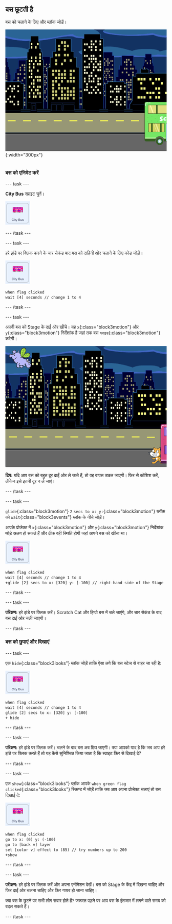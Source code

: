 ## बस छूटती है

<div style="display: flex; flex-wrap: wrap">
<div style="flex-basis: 200px; flex-grow: 1; margin-right: 15px;">
बस को चलाने के लिए और ब्लॉक जोड़ें।
</div>
<div>

![Stage दिखा रहा हे की बस दायीं ओर चली गई है।](images/bus-leaving.png){:width="300px"}

</div>
</div>

### बस को एनिमेट करें

--- task ---

**City Bus** स्प्राइट चुनें।

![City Bus स्प्राइट।](images/bus-sprite.png)

--- /task ---

--- task ---

हरे झंडे पर क्लिक करने के चार सेकंड बाद बस को दाहिनी ओर चलाने के लिए कोड जोड़ें।

![City Bus स्प्राइट।](images/bus-sprite.png)

```blocks3
when flag clicked 
wait [4] seconds // change 1 to 4
```

--- /task ---

--- task ---

अपनी बस को Stage के दाईं ओर खींचें। यह `x`{:class="block3motion"} और `y`{:class="block3motion"} निर्देशांक है जहां तक बस `ग्लाइड`{:class="block3motion"} करेगी।

![](images/bus-right.png)

**टिप:** यदि आप बस को बहुत दूर दाईं ओर ले जाते हैं, तो वह वापस उछल जाएगी। फिर से कोशिश करें, लेकिन इसे इतनी दूर न ले जाएं।

--- /task ---

--- task ---

`glide`{:class="block3motion"} `2` `secs to x: y:`{:class="block3motion"} ब्लॉक को `wait`{:class="block3events"} ब्लॉक के नीचे जोड़ें।

आपके प्रोजेक्ट में `x`{:class="block3motion"} और `y`{:class="block3motion"} निर्देशांक थोड़े अलग हो सकते हैं और ठीक वही स्थिति होगी जहां आपने बस को खींचा था।

![City Bus स्प्राइट।](images/bus-sprite.png)

```blocks3
when flag clicked 
wait [4] seconds // change 1 to 4
+glide [2] secs to x: [320] y: [-100] // right-hand side of the Stage
```

--- /task ---

--- task ---

**परिक्षण:** हरे झंडे पर क्लिक करें। Scratch Cat और हिप्पो बस में चले जाएंगे, और चार सेकंड के बाद बस दाईं ओर चली जाएगी।

--- /task ---

### बस को छुपाएं और दिखाएं

--- task ---

एक `hide`{:class="block3looks"} ब्लॉक जोड़ें ताकि ऐसा लगे कि बस स्टेज से बाहर जा रही है:

![City Bus स्प्राइट।](images/bus-sprite.png)

```blocks3
when flag clicked 
wait [4] seconds // change 1 to 4
glide [2] secs to x: [320] y: [-100]
+ hide
```
--- /task ---

--- task ---

**परिक्षण:** हरे झंडे पर क्लिक करें। चलने के बाद बस अब छिप जाएगी। क्या आपको याद है कि जब आप हरे झंडे पर क्लिक करते हैं तो यह कैसे सुनिश्चित किया जाता है कि स्प्राइट फिर से दिखाई दे?

--- /task ---

--- task ---

एक `show`{:class="block3looks"} ब्लॉक आपके `when green flag clicked`{:class="block3looks"} स्क्रिप्ट में जोड़ें ताकि जब आप अपना प्रोजेक्ट चलाएं तो बस दिखाई दे:

![City Bus स्प्राइट।](images/bus-sprite.png)

```blocks3
when flag clicked
go to x: (0) y: (-100)
go to [back v] layer
set [color v] effect to (85) // try numbers up to 200
+show
```

--- /task ---

--- task ---

**परीक्षण:** हरे झंडे पर क्लिक करें और अपना एनीमेशन देखें। बस को Stage के केंद्र में दिखना चाहिए और फिर दाईं ओर चलना चाहिए और फिर गायब हो जाना चाहिए।

क्या बस के छूटने पर सभी लोग सवार होते हैं? जरूरत पड़ने पर आप बस के इंतजार में लगने वाले समय को बदल सकते हैं।

--- /task ---
